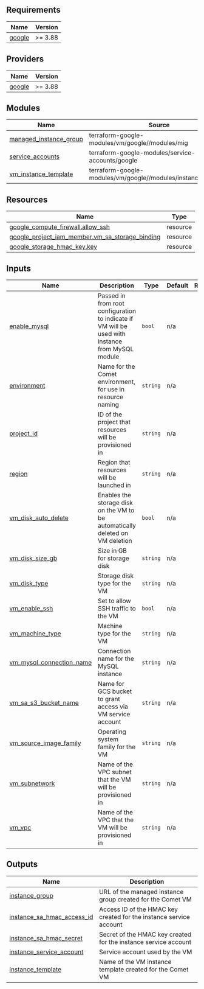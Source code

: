 ## Requirements

| Name | Version |
|------|---------|
| <a name="requirement_google"></a> [google](#requirement\_google) | >= 3.88 |

## Providers

| Name | Version |
|------|---------|
| <a name="provider_google"></a> [google](#provider\_google) | >= 3.88 |

## Modules

| Name | Source | Version |
|------|--------|---------|
| <a name="module_managed_instance_group"></a> [managed\_instance\_group](#module\_managed\_instance\_group) | terraform-google-modules/vm/google//modules/mig | n/a |
| <a name="module_service_accounts"></a> [service\_accounts](#module\_service\_accounts) | terraform-google-modules/service-accounts/google | n/a |
| <a name="module_vm_instance_template"></a> [vm\_instance\_template](#module\_vm\_instance\_template) | terraform-google-modules/vm/google//modules/instance_template | n/a |

## Resources

| Name | Type |
|------|------|
| [google_compute_firewall.allow_ssh](https://registry.terraform.io/providers/hashicorp/google/latest/docs/resources/compute_firewall) | resource |
| [google_project_iam_member.vm_sa_storage_binding](https://registry.terraform.io/providers/hashicorp/google/latest/docs/resources/project_iam_member) | resource |
| [google_storage_hmac_key.key](https://registry.terraform.io/providers/hashicorp/google/latest/docs/resources/storage_hmac_key) | resource |

## Inputs

| Name | Description | Type | Default | Required |
|------|-------------|------|---------|:--------:|
| <a name="input_enable_mysql"></a> [enable\_mysql](#input\_enable\_mysql) | Passed in from root configuration to indicate if VM will be used with instance from MySQL module | `bool` | n/a | yes |
| <a name="input_environment"></a> [environment](#input\_environment) | Name for the Comet environment, for use in resource naming | `string` | n/a | yes |
| <a name="input_project_id"></a> [project\_id](#input\_project\_id) | ID of the project that resources will be provisioned in | `string` | n/a | yes |
| <a name="input_region"></a> [region](#input\_region) | Region that resources will be launched in | `string` | n/a | yes |
| <a name="input_vm_disk_auto_delete"></a> [vm\_disk\_auto\_delete](#input\_vm\_disk\_auto\_delete) | Enables the storage disk on the VM to be automatically deleted on VM deletion | `bool` | n/a | yes |
| <a name="input_vm_disk_size_gb"></a> [vm\_disk\_size\_gb](#input\_vm\_disk\_size\_gb) | Size in GB for storage disk | `string` | n/a | yes |
| <a name="input_vm_disk_type"></a> [vm\_disk\_type](#input\_vm\_disk\_type) | Storage disk type for the VM | `string` | n/a | yes |
| <a name="input_vm_enable_ssh"></a> [vm\_enable\_ssh](#input\_vm\_enable\_ssh) | Set to allow SSH traffic to the VM | `bool` | n/a | yes |
| <a name="input_vm_machine_type"></a> [vm\_machine\_type](#input\_vm\_machine\_type) | Machine type for the VM | `string` | n/a | yes |
| <a name="input_vm_mysql_connection_name"></a> [vm\_mysql\_connection\_name](#input\_vm\_mysql\_connection\_name) | Connection name for the MySQL instance | `string` | n/a | yes |
| <a name="input_vm_sa_s3_bucket_name"></a> [vm\_sa\_s3\_bucket\_name](#input\_vm\_sa\_s3\_bucket\_name) | Name for GCS bucket to grant access via VM service account | `string` | n/a | yes |
| <a name="input_vm_source_image_family"></a> [vm\_source\_image\_family](#input\_vm\_source\_image\_family) | Operating system family for the VM | `string` | n/a | yes |
| <a name="input_vm_subnetwork"></a> [vm\_subnetwork](#input\_vm\_subnetwork) | Name of the VPC subnet that the VM will be provisioned in | `string` | n/a | yes |
| <a name="input_vm_vpc"></a> [vm\_vpc](#input\_vm\_vpc) | Name of the VPC that the VM will be provisioned in | `string` | n/a | yes |

## Outputs

| Name | Description |
|------|-------------|
| <a name="output_instance_group"></a> [instance\_group](#output\_instance\_group) | URL of the managed instance group created for the Comet VM |
| <a name="output_instance_sa_hmac_access_id"></a> [instance\_sa\_hmac\_access\_id](#output\_instance\_sa\_hmac\_access\_id) | Access ID of the HMAC key created for the instance service account |
| <a name="output_instance_sa_hmac_secret"></a> [instance\_sa\_hmac\_secret](#output\_instance\_sa\_hmac\_secret) | Secret of the HMAC key created for the instance service account |
| <a name="output_instance_service_account"></a> [instance\_service\_account](#output\_instance\_service\_account) | Service account used by the VM |
| <a name="output_instance_template"></a> [instance\_template](#output\_instance\_template) | Name of the VM instance template created for the Comet VM |
